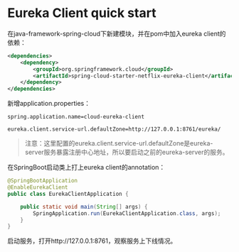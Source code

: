 # Eureka Client quick start

在java-framework-spring-cloud下新建模块，并在pom中加入eureka client的依赖：

```xml
<dependencies>
    <dependency>
        <groupId>org.springframework.cloud</groupId>
        <artifactId>spring-cloud-starter-netflix-eureka-client</artifactId>
    </dependency>
</dependencies>
```

新增application.properties：

```properties
spring.application.name=cloud-eureka-client

eureka.client.service-url.defaultZone=http://127.0.0.1:8761/eureka/
```

> 注意：这里配置的eureka.client.service-url.defaultZone是eureka-server服务暴露注册中心地址，所以要启动之前的eureka-server的服务。

在SpringBoot启动类上打上eureka client的annotation：

```java
@SpringBootApplication
@EnableEurekaClient
public class EurekaClientApplication {

    public static void main(String[] args) {
        SpringApplication.run(EurekaClientApplication.class, args);
    }
}
```

启动服务，打开http://127.0.0.1:8761，观察服务上下线情况。